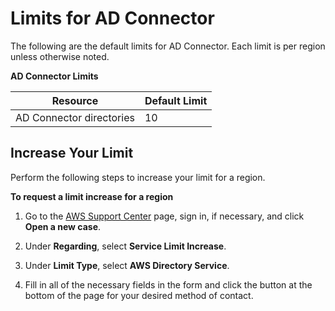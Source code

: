 # Limits for AD Connector<a name="ad_connector_limits"></a>

The following are the default limits for AD Connector\. Each limit is per region unless otherwise noted\.


**AD Connector Limits**  

| Resource | Default Limit | 
| --- | --- | 
| AD Connector directories | 10 | 

## Increase Your Limit<a name="increase_limit"></a>

Perform the following steps to increase your limit for a region\.

**To request a limit increase for a region**

1. Go to the [AWS Support Center](https://console.aws.amazon.com/support/home#/) page, sign in, if necessary, and click **Open a new case**\.

1. Under **Regarding**, select **Service Limit Increase**\.

1. Under **Limit Type**, select **AWS Directory Service**\.

1. Fill in all of the necessary fields in the form and click the button at the bottom of the page for your desired method of contact\.